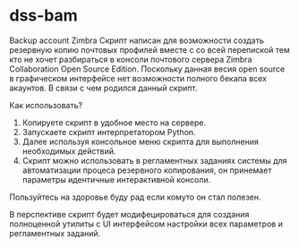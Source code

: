 # dss-bam
Backup account Zimbra
Скрипт написан для возможности создать резервную копию почтовых профилей вместе с со всей перепиской
тем кто не хочет разбираться в консоли почтового сервера Zimbra Collaboration Open Source Edition.
Поскольку данная весия open source в графическом интерфейсе нет возможности полного бекапа всех акаунтов.
В связи с чем родился данный скрипт.

Как использовать?

1. Копируете скрипт в удобное место на сервере.
2. Запускаете скрипт интерпретатором Python.
3. Далее используя консольное меню скрипта для  выполнения необходимых действий.
4. Скрипт можно использовать в регламентных заданиях системы для автоматизации процеса резервного копирования, он принемает параметры идентичные интерактивной консоли.

Пользуйтесь на здоровье буду рад если комуто  он стал полезен.

В перспективе скрипт будет модифецироваться для создания полноценной утилиты с UI интерфейсом настройки всех параметров и регламентных заданий.
